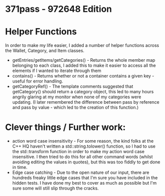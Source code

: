 # 371pass - 972648 Edition

# Helper Functions
In order to make my life easier, I added a number of helper functions across the Wallet, Category, and Item classes.

* getEntries/getItems/getCategories() - Returns the whole member map belonging to each class, I added this to make it easier to access all the elements if I wanted to iterate through them
* contains() - Returns whether or not a container contains a given key - useful for error handling.
* getCategoryRef() - The template comments suggested that getCategory() should return a category object, this led to many hours angrily glaring at my monitor when none of my categories were updating. (I later remembered the difference between pass by reference and pass by value - which led to the creation of this function.)

# Clever things / Further work:
* action word case insensitivity - For some reason, the kind folks at the C++ HQ haven't written a std::string.tolower() function, so I had to use the std::transform function in order to make my action word case insensitive. I then tried to do this for all other command words (whilst avoiding editing the values in quotes), but this was too fiddly to get done in time.
* Edge case catching - Due to the open nature of our input, there are hundreds freaky little edge cases that I'm sure you have included in the hidden tests. I have done my best to cover as much as possible but I'm sure some will still slip through the cracks.